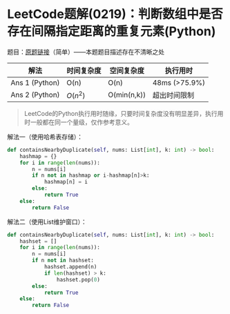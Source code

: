 # LeetCode题解(0219)：判断数组中是否存在间隔指定距离的重复元素(Python)

题目：[原题链接](https://leetcode-cn.com/problems/contains-duplicate-ii/)（简单）——本题题目描述存在不清晰之处

| 解法           | 时间复杂度 | 空间复杂度  | 执行用时      |
| -------------- | ---------- | ----------- | ------------- |
| Ans 1 (Python) | O(n)       | O(n)        | 48ms (>75.9%) |
| Ans 2 (Python) | $O(n^2)$   | O(min(n,k)) | 超出时间限制  |

>  LeetCode的Python执行用时随缘，只要时间复杂度没有明显差异，执行用时一般都在同一个量级，仅作参考意义。

解法一（使用哈希表存储）：

```python
def containsNearbyDuplicate(self, nums: List[int], k: int) -> bool:
    hashmap = {}
    for i in range(len(nums)):
        n = nums[i]
        if n not in hashmap or i-hashmap[n]>k:
            hashmap[n] = i
        else:
            return True
    else:
        return False
```

解法二（使用List维护窗口）：

```python
def containsNearbyDuplicate(self, nums: List[int], k: int) -> bool:
    hashset = []
    for i in range(len(nums)):
        n = nums[i]
        if n not in hashset:
            hashset.append(n)
            if len(hashset) > k:
                hashset.pop(0)
        else:
            return True
    else:
        return False
```